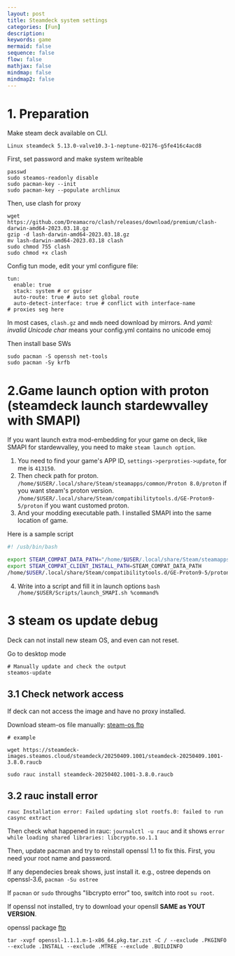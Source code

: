 ```yaml
---
layout: post
title: Steamdeck system settings
categories: [Fun]
description: 
keywords: game
mermaid: false
sequence: false
flow: false
mathjax: false
mindmap: false
mindmap2: false
---
```



# 1. Preparation

Make steam deck available on CLI.

`Linux steamdeck 5.13.0-valve10.3-1-neptune-02176-g5fe416c4acd8`

First, set password and make system writeable

```shell
passwd
sudo steamos-readonly disable 
sudo pacman-key --init 
sudo pacman-key --populate archlinux
```

Then, use clash for proxy

```shell
wget https://github.com/Dreamacro/clash/releases/download/premium/clash-darwin-amd64-2023.03.18.gz
gzip -d lash-darwin-amd64-2023.03.18.gz
mv lash-darwin-amd64-2023.03.18 clash
sudo chmod 755 clash
sudo chmod +x clash
```

Config tun mode, edit your yml configure file:

```text
tun:
  enable: true
  stack: system # or gvisor
  auto-route: true # auto set global route
  auto-detect-interface: true # conflict with interface-name
# proxies seg here
```

In most cases, `clash.gz` and `mmdb` need download by mirrors. And *yaml: invalid Unicode char* means your config.yml contains no unicode emoj

Then install base SWs

```shell
sudo pacman -S openssh net-tools
sudo pacman -Sy krfb
```

# 2.Game launch option with proton (steamdeck launch stardewvalley with SMAPI)

If you want launch extra mod-embedding for your game on deck, like SMAPI for stardewvalley, you need to make `steam launch option`.

1. You need to find your game's APP ID, `settings->perproties->update`, for me is `413150`.
2. Then check path for proton. `/home/$USER/.local/share/Steam/steamapps/common/Proton 8.0/proton` if you want steam's proton version. `/home/$USER/.local/share/Steam/compatibilitytools.d/GE-Proton9-5/proton` if you want customed proton.
3. And your modding executable path. I installed SMAPI into the same location of game.

Here is a sample script

```bash
#! /usb/bin/bash

export STEAM_COMPAT_DATA_PATH="/home/$USER/.local/share/Steam/steamapps/compatdata/413150"
export STEAM_COMPAT_CLIENT_INSTALL_PATH=STEAM_COMPAT_DATA_PATH
/home/$USER/.local/share/Steam/compatibilitytools.d/GE-Proton9-5/proton run "/home/$USER/.local/share/Steam/steamapps/common/Stardew Valley/StardewModdingAPI.exe"
```

4. Write into a script and fill it in launch options `bash /home/$USER/Scripts/launch_SMAPI.sh %command%`

# 3 steam os update debug 

Deck can not install new steam OS, and even can not reset.

Go to desktop mode

```shell
# Manually update and check the output
steamos-update
```

## 3.1 Check network access

If deck can not access the image and have no proxy installed.

Download steam-os file manually: [steam-os ftp](https://steamdeck-images.steamos.cloud/steamdeck)

```shell
# example

wget https://steamdeck-images.steamos.cloud/steamdeck/20250409.1001/steamdeck-20250409.1001-3.8.0.raucb

sudo rauc install steamdeck-20250402.1001-3.8.0.raucb
```

## 3.2 rauc install error

```shell
rauc Installation error: Failed updating slot rootfs.0: failed to run casync extract
```

Then check what happened in rauc: `journalctl -u rauc` and it shows `error while loading shared libraries: libcrypto.so.1.1`

Then, update pacman and try to reinstall openssl 1.1 to fix this. First, you need your root name and password.

If any dependecies break shows, just install it.
e.g., ostree depends on openssl-3.6, `pacman -Su ostree` 

If `pacman` or `sudo` throughs "libcrypto error" too, switch into root `su root`.

If openssl not installed, try to download your opensll **SAME as YOUT VERSION**.

openssl package [ftp](https://steamdeck-packages.steamos.cloud/archlinux-mirror/core-3.3/os/x86_64/?C=M&O=D)

```shell
tar -xvpf openssl-1.1.1.m-1-x86_64.pkg.tar.zst -C / --exclude .PKGINFO --exclude .INSTALL --exclude .MTREE --exclude .BUILDINFO
```

